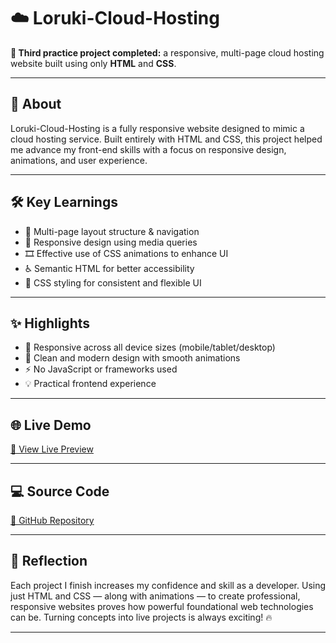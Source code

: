 # ☁️ Loruki-Cloud-Hosting

**🎯 Third practice project completed:** a responsive, multi-page cloud hosting website built using only **HTML** and **CSS**.

---

## 🚀 About

Loruki-Cloud-Hosting is a fully responsive website designed to mimic a cloud hosting service. Built entirely with HTML and CSS, this project helped me advance my front-end skills with a focus on responsive design, animations, and user experience.

---

## 🛠️ Key Learnings

- 📄 Multi-page layout structure & navigation  
- 📱 Responsive design using media queries  
- 🎞️ Effective use of CSS animations to enhance UI  
- ♿ Semantic HTML for better accessibility  
- 🎨 CSS styling for consistent and flexible UI  

---

## ✨ Highlights

- 📱 Responsive across all device sizes (mobile/tablet/desktop)  
- 🎨 Clean and modern design with smooth animations  
- ⚡ No JavaScript or frameworks used  
- 💡 Practical frontend experience  

---

## 🌐 Live Demo

[🔗 View Live Preview](https://nufail-01.github.io/Loruki-Cloud-Hosting/)

---

## 💻 Source Code

[🔗 GitHub Repository](https://github.com/nufail-01/Loruki-Cloud-Hosting)

---

## 🧠 Reflection

Each project I finish increases my confidence and skill as a developer. Using just HTML and CSS — along with animations — to create professional, responsive websites proves how powerful foundational web technologies can be. Turning concepts into live projects is always exciting! 🔥

---
